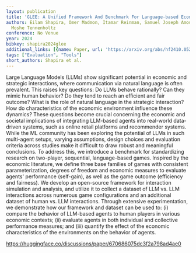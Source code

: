 ```yaml
---
layout: publication
title: 'GLEE: A Unified Framework And Benchmark For Language-based Economic Environments'
authors: Eilam Shapira, Omer Madmon, Itamar Reinman, Samuel Joseph Amouyal, Roi Reichart,
  Moshe Tennenholtz
conference: No Venue
year: 2024
bibkey: shapira2024glee
additional_links: [{name: Paper, url: 'https://arxiv.org/abs/hf2410.05254'}]
tags: ["Evaluation", "Tools"]
short_authors: Shapira et al.
---
```

Large Language Models (LLMs) show significant potential in economic and strategic interactions, where communication via natural language is often prevalent. This raises key questions: Do LLMs behave rationally? Can they mimic human behavior? Do they tend to reach an efficient and fair outcome? What is the role of natural language in the strategic interaction? How do characteristics of the economic environment influence these dynamics? These questions become crucial concerning the economic and societal implications of integrating LLM-based agents into real-world data-driven systems, such as online retail platforms and recommender systems. While the ML community has been exploring the potential of LLMs in such multi-agent setups, varying assumptions, design choices and evaluation criteria across studies make it difficult to draw robust and meaningful conclusions. To address this, we introduce a benchmark for standardizing research on two-player, sequential, language-based games. Inspired by the economic literature, we define three base families of games with consistent parameterization, degrees of freedom and economic measures to evaluate agents' performance (self-gain), as well as the game outcome (efficiency and fairness). We develop an open-source framework for interaction simulation and analysis, and utilize it to collect a dataset of LLM vs. LLM interactions across numerous game configurations and an additional dataset of human vs. LLM interactions. Through extensive experimentation, we demonstrate how our framework and dataset can be used to: (i) compare the behavior of LLM-based agents to human players in various economic contexts; (ii) evaluate agents in both individual and collective performance measures; and (iii) quantify the effect of the economic characteristics of the environments on the behavior of agents.

https://huggingface.co/discussions/paper/670686075dc3f2a798ad4ae0
